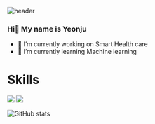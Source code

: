 ![header](https://capsule-render.vercel.app/api?type=waving&color=auto&height=300&section=header&text=Yeonju%20Kim&fontSize=90)
### Hi👋 My name is Yeonju

- 🔭 I’m currently working on Smart Health care 
- 🌱 I’m currently learning Machine learning 

# Skills
<img src="https://img.shields.io/badge/Python-3776AB?style=flat-square&logo=Python&logoColor=white"/> <img src="https://img.shields.io/badge/C/C++-beeafb?style=flat-square&logo=c%2B%2B&logoColor=white"/> 

![GitHub stats](https://github-readme-stats.vercel.app/api?username=kyeonju23&show_icons=true&title_color=f5605c&text_color=0519652&icon_color=f57165)
